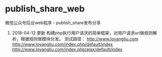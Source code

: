 # publish_share_web
微信公众号后台web程序 - publish_share发布分享

1. 2018-04-12 更新
构建php执行用户请求的简单框架，对用户请求url做规则解析，根据规则做模块分发。
测试路径：
http://www.loyangliu.com
http://www.loyangliu.com/index.php/default/index
http://www.loyangliu.com/index.php/ajax/default/index